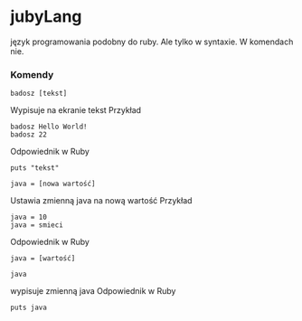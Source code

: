 # jubyLang
język programowania podobny do ruby. Ale tylko w syntaxie. W komendach nie.
### Komendy
```
badosz [tekst]
```
Wypisuje na ekranie tekst
Przykład
```
badosz Hello World!
badosz 22
```
Odpowiednik w Ruby
```
puts "tekst"
```

```
java = [nowa wartość]
```
Ustawia zmienną java na nową wartość
Przykład
```
java = 10
java = smieci
```
Odpowiednik w Ruby
```
java = [wartość]
```

```
java
```
wypisuje zmienną java
Odpowiednik w Ruby
```
puts java
```
